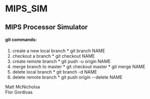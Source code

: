 # MIPS_SIM
## MIPS Processor Simulator


#### git commands:
  1. create a new local branch
    * git branch NAME
  2. checkout a branch
    * git checkout NAME
  3. create remote branch
    * git push -u origin NAME
  4. merge branch to master
    * git checkout master
    * git merge NAME
  5. delete local branch
    * git branch -d NAME
  6. delete remote branch
    * git push origin --delete NAME


Matt McNicholsa </br>
Flor Gordivas
